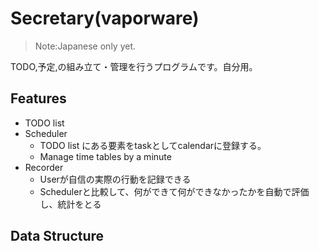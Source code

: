 # Secretary(vaporware)

> Note:Japanese only yet.

TODO,予定,の組み立て・管理を行うプログラムです。自分用。

## Features

- TODO list
- Scheduler
  - TODO list にある要素をtaskとしてcalendarに登録する。
  - Manage time tables by a minute
- Recorder
  - Userが自信の実際の行動を記録できる
  - Schedulerと比較して、何ができて何ができなかったかを自動で評価し、統計をとる

## Data Structure

